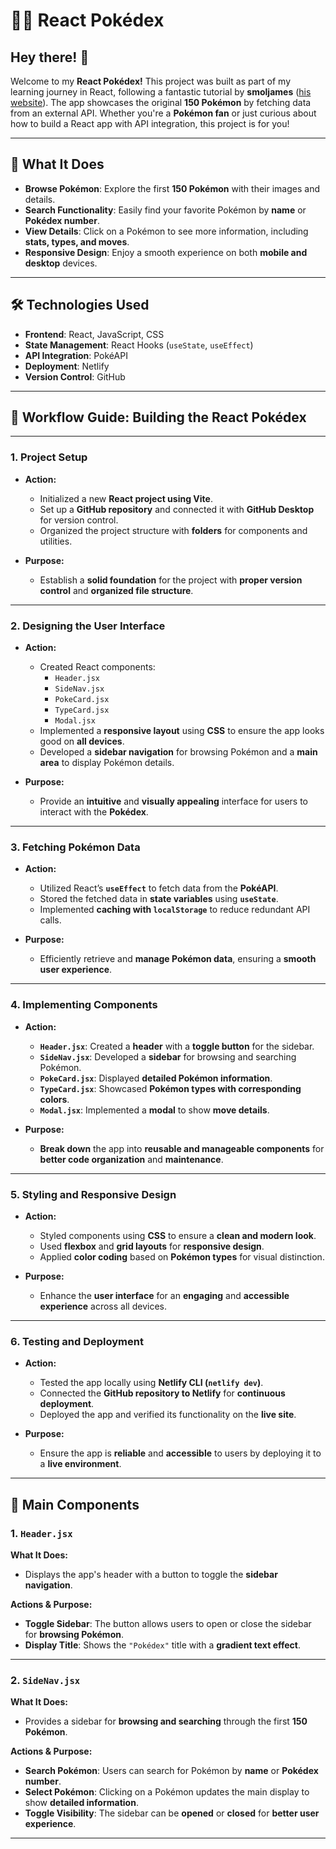 # 🐱‍🏍 **React Pokédex**

## **Hey there! 👋**

Welcome to my **React Pokédex!** This project was built as part of my learning journey in React, following a fantastic tutorial by **smoljames** ([his website](#)). The app showcases the original **150 Pokémon** by fetching data from an external API. Whether you're a **Pokémon fan** or just curious about how to build a React app with API integration, this project is for you!

---


## 🚀 **What It Does**

- **Browse Pokémon**: Explore the first **150 Pokémon** with their images and details.
- **Search Functionality**: Easily find your favorite Pokémon by **name** or **Pokédex number**.
- **View Details**: Click on a Pokémon to see more information, including **stats, types, and moves**.
- **Responsive Design**: Enjoy a smooth experience on both **mobile and desktop** devices.

---


## 🛠️ **Technologies Used**

- **Frontend**: React, JavaScript, CSS
- **State Management**: React Hooks (`useState`, `useEffect`)
- **API Integration**: PokéAPI
- **Deployment**: Netlify
- **Version Control**: GitHub

---


## 🔄 **Workflow Guide: Building the React Pokédex**

---

### **1. Project Setup**
- **Action:**
    - Initialized a new **React project using Vite**.
    - Set up a **GitHub repository** and connected it with **GitHub Desktop** for version control.
    - Organized the project structure with **folders** for components and utilities.

- **Purpose:**
    - Establish a **solid foundation** for the project with **proper version control** and **organized file structure**.

---


### **2. Designing the User Interface**

- **Action:**
    - Created React components:  
        - `Header.jsx`
        - `SideNav.jsx`
        - `PokeCard.jsx`
        - `TypeCard.jsx`
        - `Modal.jsx`
    - Implemented a **responsive layout** using **CSS** to ensure the app looks good on **all devices**.
    - Developed a **sidebar navigation** for browsing Pokémon and a **main area** to display Pokémon details.

- **Purpose:**
    - Provide an **intuitive** and **visually appealing** interface for users to interact with the **Pokédex**.

---


### **3. Fetching Pokémon Data**

- **Action:**
    - Utilized React’s **`useEffect`** to fetch data from the **PokéAPI**.
    - Stored the fetched data in **state variables** using **`useState`**.
    - Implemented **caching with `localStorage`** to reduce redundant API calls.

- **Purpose:**
    - Efficiently retrieve and **manage Pokémon data**, ensuring a **smooth user experience**.

---


### **4. Implementing Components**

- **Action:**
    - **`Header.jsx`**: Created a **header** with a **toggle button** for the sidebar.
    - **`SideNav.jsx`**: Developed a **sidebar** for browsing and searching Pokémon.
    - **`PokeCard.jsx`**: Displayed **detailed Pokémon information**.
    - **`TypeCard.jsx`**: Showcased **Pokémon types with corresponding colors**.
    - **`Modal.jsx`**: Implemented a **modal** to show **move details**.

- **Purpose:**
    - **Break down** the app into **reusable and manageable components** for **better code organization** and **maintenance**.

---


### **5. Styling and Responsive Design**

- **Action:**
    - Styled components using **CSS** to ensure a **clean and modern look**.
    - Used **flexbox** and **grid layouts** for **responsive design**.
    - Applied **color coding** based on **Pokémon types** for visual distinction.

- **Purpose:**
    - Enhance the **user interface** for an **engaging** and **accessible experience** across all devices.

---


### **6. Testing and Deployment**

- **Action:**
    - Tested the app locally using **Netlify CLI (`netlify dev`)**.
    - Connected the **GitHub repository to Netlify** for **continuous deployment**.
    - Deployed the app and verified its functionality on the **live site**.

- **Purpose:**
    - Ensure the app is **reliable** and **accessible** to users by deploying it to a **live environment**.

---


## 🧩 **Main Components**

### **1. `Header.jsx`**

**What It Does:**
- Displays the app's header with a button to toggle the **sidebar navigation**.

**Actions & Purpose:**
- **Toggle Sidebar**: The button allows users to open or close the sidebar for **browsing Pokémon**.
- **Display Title**: Shows the `"Pokédex"` title with a **gradient text effect**.

---


### **2. `SideNav.jsx`**

**What It Does:**
- Provides a sidebar for **browsing and searching** through the first **150 Pokémon**.


**Actions & Purpose:**
- **Search Pokémon**: Users can search for Pokémon by **name** or **Pokédex number**.
- **Select Pokémon**: Clicking on a Pokémon updates the main display to show **detailed information**.
- **Toggle Visibility**: The sidebar can be **opened** or **closed** for **better user experience**.

---


